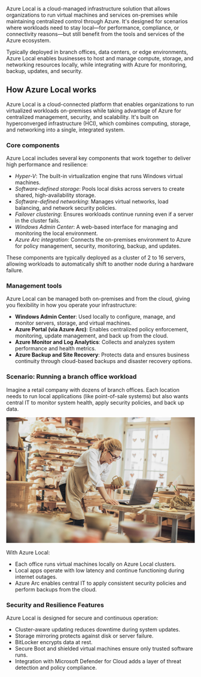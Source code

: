Azure Local is a cloud-managed infrastructure solution that allows organizations to run virtual machines and services on-premises while maintaining centralized control through Azure. It's designed for scenarios where workloads need to stay local—for performance, compliance, or connectivity reasons—but still benefit from the tools and services of the Azure ecosystem.

Typically deployed in branch offices, data centers, or edge environments, Azure Local enables businesses to host and manage compute, storage, and networking resources locally, while integrating with Azure for monitoring, backup, updates, and security.

## How Azure Local works

Azure Local is a cloud-connected platform that enables organizations to run virtualized workloads on-premises while taking advantage of Azure for centralized management, security, and scalability. It's built on hyperconverged infrastructure (HCI), which combines computing, storage, and networking into a single, integrated system.

### Core components

Azure Local includes several key components that work together to deliver high performance and resilience:

- *Hyper-V*: The built-in virtualization engine that runs Windows virtual machines.
- *Software-defined storage*: Pools local disks across servers to create shared, high-availability storage.
- *Software-defined networking*: Manages virtual networks, load balancing, and network security policies.
- *Failover clustering*: Ensures workloads continue running even if a server in the cluster fails.
- *Windows Admin Center*: A web-based interface for managing and monitoring the local environment.
- *Azure Arc integration*: Connects the on-premises environment to Azure for policy management, security, monitoring, backup, and updates.

These components are typically deployed as a cluster of 2 to 16 servers, allowing workloads to automatically shift to another node during a hardware failure.

### Management tools

Azure Local can be managed both on-premises and from the cloud, giving you flexibility in how you operate your infrastructure:

- **Windows Admin Center**: Used locally to configure, manage, and monitor servers, storage, and virtual machines.
- **Azure Portal (via Azure Arc)**: Enables centralized policy enforcement, monitoring, update management, and back up from the cloud.
- **Azure Monitor and Log Analytics**: Collects and analyzes system performance and health metrics.
- **Azure Backup and Site Recovery**: Protects data and ensures business continuity through cloud-based backups and disaster recovery options.

### Scenario: Running a branch office workload

Imagine a retail company with dozens of branch offices. Each location needs to run local applications (like point-of-sale systems) but also wants central IT to monitor system health, apply security policies, and back up data.

![Shop owner updates inventory using a laptop in a pottery studio.](../media/store.png)

With Azure Local:

- Each office runs virtual machines locally on Azure Local clusters.
- Local apps operate with low latency and continue functioning during internet outages.
- Azure Arc enables central IT to apply consistent security policies and perform backups from the cloud.

### Security and Resilience Features

Azure Local is designed for secure and continuous operation:

- Cluster-aware updating reduces downtime during system updates.
- Storage mirroring protects against disk or server failure.
- BitLocker encrypts data at rest.
- Secure Boot and shielded virtual machines ensure only trusted software runs.
- Integration with Microsoft Defender for Cloud adds a layer of threat detection and policy compliance.